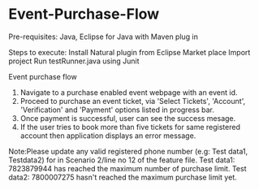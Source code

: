# Event-Purchase-Flow

Pre-requisites: Java, Eclipse for Java with Maven plug in

Steps to execute:
Install Natural plugin from Eclipse Market place
Import project
Run testRunner.java using Junit

Event purchase flow
1. Navigate to a purchase enabled event webpage with an event id. 
2. Proceed to purchase an event ticket, via 'Select Tickets', 'Account', 'Verification' and 'Payment' options listed in progress bar.
3. Once payment is successful, user can see the success mesage.
4. If the user tries to book more than five tickets for same registered account then application displays an error message.

Note:Please update any valid registered phone number (e.g: Test data1, Testdata2) for in Scenario 2/line no 12 of the feature file.
Test data1: 7823879944 has reached the maximum number of purchase limit.
Test data2: 7800007275 hasn't reached the maximum purchase limit yet.
